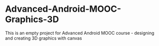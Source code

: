 # Advanced-Android-MOOC-Graphics-3D
This is an empty project for Advanced Android MOOC course - designing and creating 3D graphics with canvas
